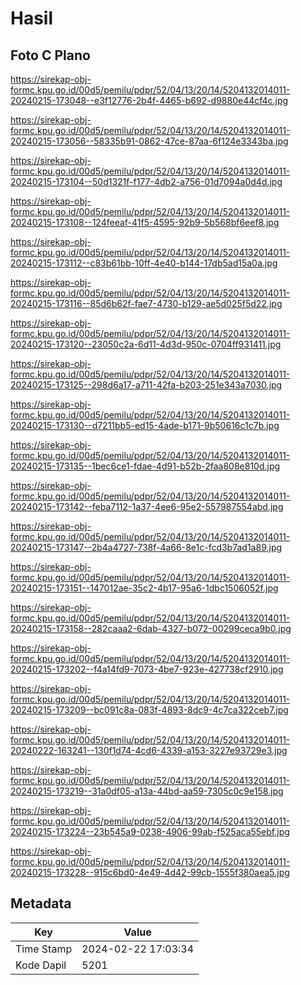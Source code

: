 # Hasil

## Foto C Plano

https://sirekap-obj-formc.kpu.go.id/00d5/pemilu/pdpr/52/04/13/20/14/5204132014011-20240215-173048--e3f12776-2b4f-4465-b692-d9880e44cf4c.jpg

https://sirekap-obj-formc.kpu.go.id/00d5/pemilu/pdpr/52/04/13/20/14/5204132014011-20240215-173056--58335b91-0862-47ce-87aa-6f124e3343ba.jpg

https://sirekap-obj-formc.kpu.go.id/00d5/pemilu/pdpr/52/04/13/20/14/5204132014011-20240215-173104--50d1321f-f177-4db2-a756-01d7094a0d4d.jpg

https://sirekap-obj-formc.kpu.go.id/00d5/pemilu/pdpr/52/04/13/20/14/5204132014011-20240215-173108--124feeaf-41f5-4595-92b9-5b568bf6eef8.jpg

https://sirekap-obj-formc.kpu.go.id/00d5/pemilu/pdpr/52/04/13/20/14/5204132014011-20240215-173112--c83b61bb-10ff-4e40-b144-17db5ad15a0a.jpg

https://sirekap-obj-formc.kpu.go.id/00d5/pemilu/pdpr/52/04/13/20/14/5204132014011-20240215-173116--85d6b62f-fae7-4730-b129-ae5d025f5d22.jpg

https://sirekap-obj-formc.kpu.go.id/00d5/pemilu/pdpr/52/04/13/20/14/5204132014011-20240215-173120--23050c2a-6d11-4d3d-950c-0704ff931411.jpg

https://sirekap-obj-formc.kpu.go.id/00d5/pemilu/pdpr/52/04/13/20/14/5204132014011-20240215-173125--298d6a17-a711-42fa-b203-251e343a7030.jpg

https://sirekap-obj-formc.kpu.go.id/00d5/pemilu/pdpr/52/04/13/20/14/5204132014011-20240215-173130--d7211bb5-ed15-4ade-b171-9b50616c1c7b.jpg

https://sirekap-obj-formc.kpu.go.id/00d5/pemilu/pdpr/52/04/13/20/14/5204132014011-20240215-173135--1bec6ce1-fdae-4d91-b52b-2faa808e810d.jpg

https://sirekap-obj-formc.kpu.go.id/00d5/pemilu/pdpr/52/04/13/20/14/5204132014011-20240215-173142--feba7112-1a37-4ee6-95e2-557987554abd.jpg

https://sirekap-obj-formc.kpu.go.id/00d5/pemilu/pdpr/52/04/13/20/14/5204132014011-20240215-173147--2b4a4727-738f-4a66-8e1c-fcd3b7ad1a89.jpg

https://sirekap-obj-formc.kpu.go.id/00d5/pemilu/pdpr/52/04/13/20/14/5204132014011-20240215-173151--147012ae-35c2-4b17-95a6-1dbc1506052f.jpg

https://sirekap-obj-formc.kpu.go.id/00d5/pemilu/pdpr/52/04/13/20/14/5204132014011-20240215-173158--282caaa2-6dab-4327-b072-00299ceca9b0.jpg

https://sirekap-obj-formc.kpu.go.id/00d5/pemilu/pdpr/52/04/13/20/14/5204132014011-20240215-173202--f4a14fd9-7073-4be7-923e-427738cf2910.jpg

https://sirekap-obj-formc.kpu.go.id/00d5/pemilu/pdpr/52/04/13/20/14/5204132014011-20240215-173209--bc091c8a-083f-4893-8dc9-4c7ca322ceb7.jpg

https://sirekap-obj-formc.kpu.go.id/00d5/pemilu/pdpr/52/04/13/20/14/5204132014011-20240222-163241--130f1d74-4cd6-4339-a153-3227e93729e3.jpg

https://sirekap-obj-formc.kpu.go.id/00d5/pemilu/pdpr/52/04/13/20/14/5204132014011-20240215-173219--31a0df05-a13a-44bd-aa59-7305c0c9e158.jpg

https://sirekap-obj-formc.kpu.go.id/00d5/pemilu/pdpr/52/04/13/20/14/5204132014011-20240215-173224--23b545a9-0238-4906-99ab-f525aca55ebf.jpg

https://sirekap-obj-formc.kpu.go.id/00d5/pemilu/pdpr/52/04/13/20/14/5204132014011-20240215-173228--915c6bd0-4e49-4d42-99cb-1555f380aea5.jpg


## Metadata

| Key        | Value               |
| ---------- | ------------------- |
| Time Stamp | 2024-02-22 17:03:34 |
| Kode Dapil | 5201                |



